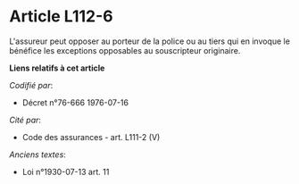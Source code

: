 # Article L112-6

L'assureur peut opposer au porteur de la police ou au tiers qui en invoque le bénéfice les exceptions opposables au
souscripteur originaire.

**Liens relatifs à cet article**

_Codifié par_:

  - Décret n°76-666 1976-07-16

_Cité par_:

  - Code des assurances - art. L111-2 (V)

_Anciens textes_:

  - Loi n°1930-07-13 art. 11
